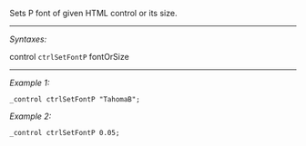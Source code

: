Sets P font of given HTML control or its size.


---
*Syntaxes:*

control `ctrlSetFontP` fontOrSize

---
*Example 1:*

```sqf
_control ctrlSetFontP "TahomaB";
```

*Example 2:*

```sqf
_control ctrlSetFontP 0.05;
```